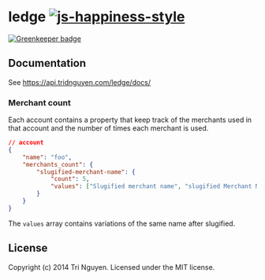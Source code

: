 # ledge [![js-happiness-style](https://img.shields.io/badge/code%20style-happiness-brightgreen.svg)](https://github.com/JedWatson/happiness)

[![Greenkeeper badge](https://badges.greenkeeper.io/tnguyen14/ledge-server.svg)](https://greenkeeper.io/)

## Documentation

See <https://api.tridnguyen.com/ledge/docs/>

### Merchant count
Each account contains a property that keep track of the merchants used in that account and the number of times each merchant is used.

```json
// account
{
	"name": "foo",
	"merchants_count": {
		"slugified-merchant-name": {
			"count": 5,
			"values": ["Slugified merchant name", "slugified Merchant Name"]
		}
	}
}
```

The `values` array contains variations of the same name after slugified.

## License
Copyright (c) 2014 Tri Nguyen. Licensed under the MIT license.
